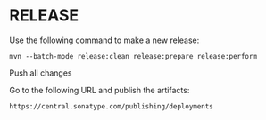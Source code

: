 # RELEASE

Use the following command to make a new release:

```
mvn --batch-mode release:clean release:prepare release:perform
```

Push all changes

Go to the following URL and publish the artifacts:

```
https://central.sonatype.com/publishing/deployments
```
